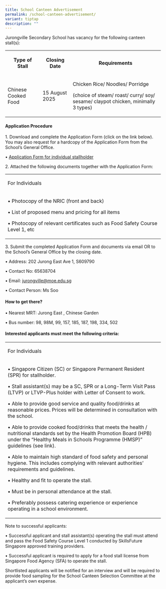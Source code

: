 ```yaml
---
title: School Canteen Advertisement
permalink: /school-canteen-advertisement/
variant: tiptap
description: ""
---
```

<p>Jurongville Secondary School has vacancy for the following canteen stall(s):</p>
<table style="minWidth: 75px">
<colgroup>
<col>
<col>
<col>
</colgroup>
<tbody>
<tr>
<th rowspan="1" colspan="1">
<p>Type of Stall</p>
</th>
<th rowspan="1" colspan="1">
<p>Closing Date</p>
</th>
<th rowspan="1" colspan="1">
<p>Requirements</p>
</th>
</tr>
<tr>
<td rowspan="1" colspan="1">
<p>Chinese Cooked Food</p>
</td>
<td rowspan="1" colspan="1">
<p>15 August 2025</p>
</td>
<td rowspan="1" colspan="1">
<p>Chicken Rice/ Noodles/ Porridge</p>
<p>(choice of steam/ roast/ curry/ soy/ sesame/ claypot chicken, minimally
3 types)</p>
</td>
</tr>
</tbody>
</table>
<p></p>
<h4>Application Procedure</h4>
<p>1. Download and complete the Application Form (click on the link below).
You may also request for a hardcopy of the Application Form from the School’s
General Office.</p>
<p>• <a href="/files/Canteen_Application_Form__version_Sept_2023_.pdf" rel="noopener nofollow" target="_blank">Application Form for individual stallholder</a>
</p>
<p></p>
<p>2. Attached the following documents together with the Application Form:</p>
<table style="minWidth: 25px">
<colgroup>
<col>
</colgroup>
<tbody>
<tr>
<td rowspan="1" colspan="1">
<p>For Individuals</p>
</td>
</tr>
<tr>
<td rowspan="1" colspan="1">
<p>• Photocopy of the NRIC (front and back)</p>
<p>• List of proposed menu and pricing for all items</p>
<p>• Photocopy of relevant certificates such as Food Safety Course Level
1, etc</p>
</td>
</tr>
</tbody>
</table>
<p></p>
<p>3. Submit the completed Application Form and documents via email OR to
the School’s General Office by the closing date.</p>
<p>• Address: 202 Jurong East Ave 1, S609790</p>
<p>• Contact No: 65638704</p>
<p>• Email: <a href="mailto:jurongville@moe.edu.sg" rel="noopener noreferrer nofollow" target="_blank">jurongville@moe.edu.sg</a>
</p>
<p>• Contact Person: Ms Soo</p>
<p></p>
<h4>How to get there?</h4>
<p>• Nearest MRT: Jurong East , Chinese Garden</p>
<p>• Bus number: 98, 98M, 99, 157, 185, 187, 198, 334, 502</p>
<p></p>
<h4>Interested applicants must meet the following criteria:</h4>
<table style="minWidth: 25px">
<colgroup>
<col>
</colgroup>
<tbody>
<tr>
<td rowspan="1" colspan="1">
<p>For Individuals</p>
</td>
</tr>
<tr>
<td rowspan="1" colspan="1">
<p>• Singapore Citizen (SC) or Singapore Permanent Resident (SPR) for stallholder.</p>
<p>• Stall assistant(s) may be a SC, SPR or a Long-Term Visit Pass (LTVP)
or LTVP-Plus holder with Letter of Consent to work.</p>
<p>• Able to provide good service and quality food/drinks at reasonable prices.
Prices will be determined in consultation with the school.</p>
<p>• Able to provide cooked food/drinks that meets the health / nutritional
standards set by the Health Promotion Board (HPB) under the “Healthy Meals
in Schools Programme (HMSP)” guidelines (see link).</p>
<p>• Able to maintain high standard of food safety and personal hygiene.
This includes complying with relevant authorities’ requirements and guidelines.</p>
<p>• Healthy and fit to operate the stall.</p>
<p>• Must be in personal attendance at the stall.</p>
<p>• Preferably possess catering experience or experience operating in a
school environment.</p>
</td>
</tr>
</tbody>
</table>
<p></p>
<p>Note to successful applicants:</p>
<p>• Successful applicant and stall assistant(s) operating the stall must
attend and pass the Food Safety Course Level 1 conducted by SkillsFuture
Singapore approved training providers.</p>
<p>• Successful applicant is required to apply for a food stall license from
Singapore Food Agency (SFA) to operate the stall.</p>
<p></p>
<p>Shortlisted applicants will be notified for an interview and will be required
to provide food sampling for the School Canteen Selection Committee at
the applicant’s own expense.</p>
<p></p>